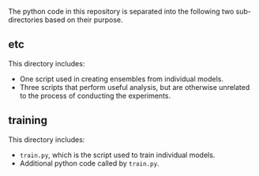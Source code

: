 The python code in this repository is separated into the following two sub-directories based on their purpose.
## etc
This directory includes:
 - One script used in creating ensembles from individual models.
 - Three scripts that perform useful analysis, but are otherwise unrelated to the process of conducting the experiments. 

## training
This directory includes:
 - ``train.py``, which is the script used to train individual models.
 - Additional python code called by ``train.py``.
